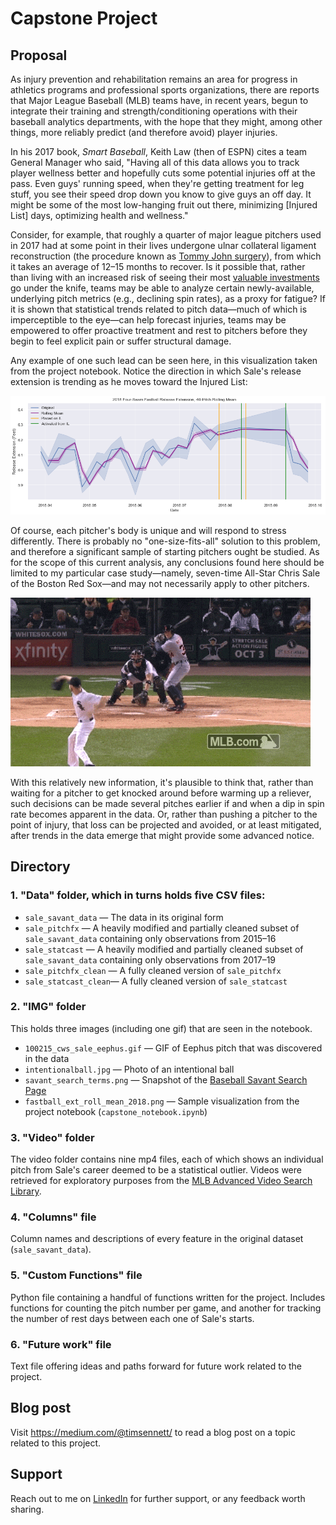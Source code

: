 # Capstone Project

## Proposal

As injury prevention and rehabilitation remains an area for progress in athletics programs and professional sports organizations, there are reports that Major League Baseball (MLB) teams have, in recent years, begun to integrate their training and strength/conditioning operations with their baseball analytics departments, with the hope that they might, among other things, more reliably predict (and therefore avoid) player injuries.

In his 2017 book, *Smart Baseball*, Keith Law (then of ESPN) cites a team General Manager who said, "Having all of this data allows you to track player wellness better and hopefully cuts some potential injuries off at the pass. Even guys' running speed, when they're getting treatment for leg stuff, you see their speed drop down you know to give guys an off day. It might be some of the most low-hanging fruit out there, minimizing [Injured List] days, optimizing health and wellness."

Consider, for example, that roughly a quarter of major league pitchers used in 2017 had at some point in their lives undergone ulnar collateral ligament reconstruction (the procedure known as [Tommy John surgery](https://tht.fangraphs.com/ten-interesting-facts-about-tommy-john-surgery/#:~:text=In%20all%2C%2026%20percent%20of,had%20undergone%20Tommy%20John%20surgery.&text=In%202017%2C%20a%20whopping%2086.7,has%20had%20Tommy%20John%20surgery.)), from which it takes an average of 12–15 months to recover. Is it possible that, rather than living with an increased risk of seeing their most [valuable investments](https://www.cnbc.com/2019/12/11/gerrit-cole-agrees-to-historic-324-million-deal-with-yankees-reports.html#:~:text=Gerrit%20Cole%20agrees%20to%20historic%20%24324%20million%20deal%20with%20Yankees%2C%20reports%20say,-Published%20Wed%2C%20Dec&text=Gerrit%20Cole%2C%20the%20top%20free,largest%20deal%20in%20MLB%20history.) go under the knife, teams may be able to analyze certain newly-available, underlying pitch metrics (e.g., declining spin rates), as a proxy for fatigue? If it is shown that statistical trends related to pitch data—much of which is imperceptible to the eye—can help forecast injuries, teams may be empowered to offer proactive treatment and rest to pitchers before they begin to feel explicit pain or suffer structural damage.

Any example of one such lead can be seen here, in this visualization taken from the project notebook. Notice the direction in which Sale's release extension is trending as he moves toward the Injured List:

![](img/fastball_ext_roll_mean_2018.png "2018 4-Seam Fastball Rolling Release Extension")

Of course, each pitcher's body is unique and will respond to stress differently. There is probably no "one-size-fits-all" solution to this problem, and therefore a significant sample of starting pitchers ought be studied. As for the scope of this current analysis, any conclusions found here should be limited to my particular case study—namely, seven-time All-Star Chris Sale of the Boston Red Sox—and may not necessarily apply to other pitchers.

![SegmentLocal](img/100215_cws_sale_eephus.gif "Chris Sale Eephus Pitch")

With this relatively new information, it's plausible to think that, rather than waiting for a pitcher to get knocked around before warming up a reliever, such decisions can be made several pitches earlier if and when a dip in spin rate becomes apparent in the data. Or, rather than pushing a pitcher to the point of injury, that loss can be projected and avoided, or at least mitigated, after trends in the data emerge that might provide some advanced notice.


## Directory

### 1. "Data" folder, which in turns holds five CSV files:

* `sale_savant_data` — The data in its original form
* `sale_pitchfx` — A heavily modified and partially cleaned subset of `sale_savant_data` containing only observations from 2015–16
* `sale_statcast` — A heavily modified and partially cleaned subset of `sale_savant_data` containing only observations from 2017–19
* `sale_pitchfx_clean` — A fully cleaned version of `sale_pitchfx`
* `sale_statcast_clean`— A fully cleaned version of `sale_statcast`

### 2. "IMG" folder

This holds three images (including one gif) that are seen in the notebook.

* `100215_cws_sale_eephus.gif` — GIF of Eephus pitch that was discovered in the data
* `intentionalball.jpg` — Photo of an intentional ball
* `savant_search_terms.png` — Snapshot of the [Baseball Savant Search Page](https://baseballsavant.mlb.com/statcast_search)
* `fastball_ext_roll_mean_2018.png` — Sample visualization from the project notebook (`capstone_notebook.ipynb`)

### 3. "Video" folder

The video folder contains nine mp4 files, each of which shows an individual pitch from Sale's career deemed to be a statistical outlier. Videos were retrieved for exploratory purposes from the [MLB Advanced Video Search Library](https://www.mlb.com/video/search).

### 4. "Columns" file

Column names and descriptions of every feature in the original dataset (`sale_savant_data`).

### 5. "Custom Functions" file

Python file containing a handful of functions written for the project. Includes functions for counting the pitch number per game, and another for tracking the number of rest days between each one of Sale's starts.

### 6. "Future work" file

Text file offering ideas and paths forward for future work related to the project.

## Blog post

Visit https://medium.com/@timsennett/ to read a blog post on a topic related to this project.

## Support

Reach out to me on [LinkedIn](https://www.linkedin.com/in/timsennett/) for further support, or any feedback worth sharing.
